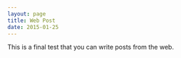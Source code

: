 ```yaml
---
layout: page
title: Web Post
date: 2015-01-25
---
```

This is a final test that you can write posts from the web.
